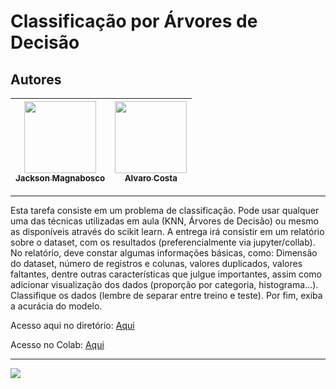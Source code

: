 Classificação por Árvores de Decisão
===============================================

## Autores

  | [<img src="https://avatars1.githubusercontent.com/u/46221221?s=460&u=0d161e390cdad66e925f3d52cece6c3e65a23eb2&v=4" width=115><br><sub>Jackson Magnabosco</sub>](https://github.com/jacksonn455) | [<img src="https://scontent.ferm2-1.fna.fbcdn.net/v/t1.0-1/p160x160/22491625_1445244322239553_4539298653893602379_n.jpg?_nc_cat=108&_nc_sid=dbb9e7&_nc_ohc=UtKMf_FuUb4AX8yje8o&_nc_ht=scontent.ferm2-1.fna&_nc_tp=6&oh=bbda905374f89388b3bbb13e40636e22&oe=5EFBFB89" width=115><br><sub>Alvaro Costa</sub>](https://pt-br.facebook.com/alvaroluis.costa) |
  | :---: | :---: |
--------------------

Esta tarefa consiste em um problema de classificação. Pode usar qualquer uma das técnicas utilizadas em aula (KNN, Árvores de Decisão) ou mesmo as disponíveis através do scikit learn.
A entrega irá consistir em um relatório sobre o dataset, com os resultados (preferencialmente via jupyter/collab). No relatório, deve constar algumas informações básicas, como: Dimensão do dataset, número de registros e colunas, valores duplicados, valores faltantes, dentre outras características que julgue importantes, assim como adicionar visualização dos dados (proporção por categoria, histograma…).
Classifique os dados (lembre de separar entre treino e teste). Por fim, exiba a acurácia do modelo.

Acesso aqui no diretório: [Aqui](https://github.com/jacksonn455/Trabalho2IA/blob/master/dataset_carros.ipynb)
 
Acesso no Colab: [Aqui](https://colab.research.google.com/drive/15NhE-LKjKoP4ETodHc-tE30H6G9xZCp5?userstoinvite=051143%40aluno.uricer.edu.br&actionButton=1#scrollTo=ou4fyhEsZQCB&uniqifier=1)

--------------------
![](https://github.com/jacksonn455/Trabalho2IA/blob/master/img3.png)
